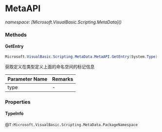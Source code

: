 ﻿# MetaAPI
_namespace: [Microsoft.VisualBasic.Scripting.MetaData](<a href="#" onClick="load('/docs/Microsoft.VisualBasic.Scripting.MetaData/index.md')"></a>)_





### Methods

#### GetEntry
```csharp
Microsoft.VisualBasic.Scripting.MetaData.MetaAPI.GetEntry(System.Type)
```
获取定义在类型定义上面的命名空间的标记信息

|Parameter Name|Remarks|
|--------------|-------|
|type|-|



### Properties

#### TypeInfo
@``T:Microsoft.VisualBasic.Scripting.MetaData.PackageNamespace``
